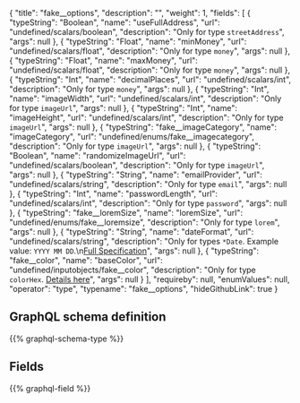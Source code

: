 {
  "title": "fake__options",
  "description": "",
  "weight": 1,
  "fields": [
    {
      "typeString": "Boolean",
      "name": "useFullAddress",
      "url": "undefined/scalars/boolean",
      "description": "Only for type `streetAddress`",
      "args": null
    },
    {
      "typeString": "Float",
      "name": "minMoney",
      "url": "undefined/scalars/float",
      "description": "Only for type `money`",
      "args": null
    },
    {
      "typeString": "Float",
      "name": "maxMoney",
      "url": "undefined/scalars/float",
      "description": "Only for type `money`",
      "args": null
    },
    {
      "typeString": "Int",
      "name": "decimalPlaces",
      "url": "undefined/scalars/int",
      "description": "Only for type `money`",
      "args": null
    },
    {
      "typeString": "Int",
      "name": "imageWidth",
      "url": "undefined/scalars/int",
      "description": "Only for type `imageUrl`",
      "args": null
    },
    {
      "typeString": "Int",
      "name": "imageHeight",
      "url": "undefined/scalars/int",
      "description": "Only for type `imageUrl`",
      "args": null
    },
    {
      "typeString": "fake__imageCategory",
      "name": "imageCategory",
      "url": "undefined/enums/fake__imagecategory",
      "description": "Only for type `imageUrl`",
      "args": null
    },
    {
      "typeString": "Boolean",
      "name": "randomizeImageUrl",
      "url": "undefined/scalars/boolean",
      "description": "Only for type `imageUrl`",
      "args": null
    },
    {
      "typeString": "String",
      "name": "emailProvider",
      "url": "undefined/scalars/string",
      "description": "Only for type `email`",
      "args": null
    },
    {
      "typeString": "Int",
      "name": "passwordLength",
      "url": "undefined/scalars/int",
      "description": "Only for type `password`",
      "args": null
    },
    {
      "typeString": "fake__loremSize",
      "name": "loremSize",
      "url": "undefined/enums/fake__loremsize",
      "description": "Only for type `lorem`",
      "args": null
    },
    {
      "typeString": "String",
      "name": "dateFormat",
      "url": "undefined/scalars/string",
      "description": "Only for types `*Date`. Example value: `YYYY MM DD`.\n[Full Specification](http://momentjs.com/docs/#/displaying/format/)",
      "args": null
    },
    {
      "typeString": "fake__color",
      "name": "baseColor",
      "url": "undefined/inputobjects/fake__color",
      "description": "Only for type `colorHex`. [Details here](https://stackoverflow.com/a/43235/4989887)",
      "args": null
    }
  ],
  "requireby": null,
  "enumValues": null,
  "operator": "type",
  "typename": "fake__options",
  "hideGithubLink": true
}
## GraphQL schema definition

{{% graphql-schema-type %}}

## Fields

{{% graphql-field %}}
